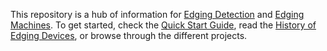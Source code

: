 This repository is a hub of information for [Edging Detection](https://github.com/Edging-Machines/Edging-Machines/wiki/Terminology#edging-detection) and [Edging Machines](https://github.com/Edging-Machines/Edging-Machines/wiki/Terminology#edging-machine). 
To get started, check the [Quick Start Guide](https://github.com/Edging-Machines/Edging-Machines/wiki), read the [History of Edging Devices](https://github.com/Edging-Machines/Edging-Machines/wiki/History), or browse through the different projects.
